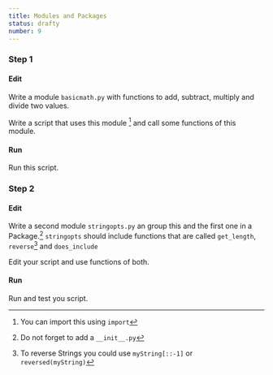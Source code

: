 ```yaml
---
title: Modules and Packages
status: drafty
number: 9
---
```


### Step 1

#### Edit

Write a module `basicmath.py` with functions to add, subtract, multiply and divide two values.

Write a script that uses this module [^import] and call some functions of this module.

[^import]:
    You can import this using `import`

#### Run

Run this script.

### Step 2

#### Edit

Write a second module `stringopts.py` an group this and the first one in a Package.[^package]
`stringopts` should include functions that are called `get_length`, `reverse`[^reverse] and `does_include`

[^package]:
    Do not forget to add a `__init__.py`

[^reverse]:
    To reverse Strings you could use `myString[::-1]` or `reversed(myString)`

Edit your script and use functions of both.

#### Run

Run and test you script.
